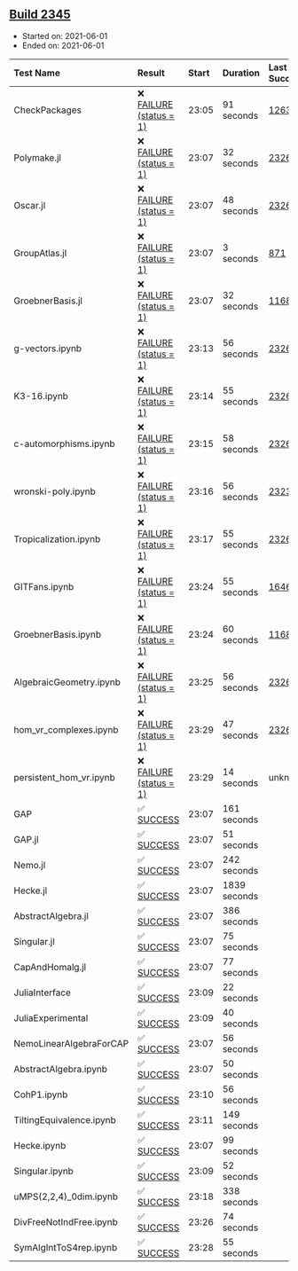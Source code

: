 ## [Build 2345](https://oscarci.mathematik.uni-kl.de/job/oscar-stable/2345/)

* Started on: 2021-06-01
* Ended on: 2021-06-01

| Test Name    | Result | Start | Duration | Last Success | First Failure |
|:-------------|:-------|:------|:---------|:-------------|:--------------|
| CheckPackages | ❌ [FAILURE (status = 1)](https://oscarci.mathematik.uni-kl.de/job/oscar-stable/2345/artifact/logs/build-2345/CheckPackages.log) | 23:05 | 91 seconds | [1263](https://oscarci.mathematik.uni-kl.de/job/oscar-stable/1263/) | [1264](https://oscarci.mathematik.uni-kl.de/job/oscar-stable/1264/) |
| Polymake.jl | ❌ [FAILURE (status = 1)](https://oscarci.mathematik.uni-kl.de/job/oscar-stable/2345/artifact/logs/build-2345/Polymake.jl.log) | 23:07 | 32 seconds | [2326](https://oscarci.mathematik.uni-kl.de/job/oscar-stable/2326/) | [2327](https://oscarci.mathematik.uni-kl.de/job/oscar-stable/2327/) |
| Oscar.jl | ❌ [FAILURE (status = 1)](https://oscarci.mathematik.uni-kl.de/job/oscar-stable/2345/artifact/logs/build-2345/Oscar.jl.log) | 23:07 | 48 seconds | [2326](https://oscarci.mathematik.uni-kl.de/job/oscar-stable/2326/) | [2327](https://oscarci.mathematik.uni-kl.de/job/oscar-stable/2327/) |
| GroupAtlas.jl | ❌ [FAILURE (status = 1)](https://oscarci.mathematik.uni-kl.de/job/oscar-stable/2345/artifact/logs/build-2345/GroupAtlas.jl.log) | 23:07 | 3 seconds | [871](https://oscarci.mathematik.uni-kl.de/job/oscar-stable/871/) | [872](https://oscarci.mathematik.uni-kl.de/job/oscar-stable/872/) |
| GroebnerBasis.jl | ❌ [FAILURE (status = 1)](https://oscarci.mathematik.uni-kl.de/job/oscar-stable/2345/artifact/logs/build-2345/GroebnerBasis.jl.log) | 23:07 | 32 seconds | [1168](https://oscarci.mathematik.uni-kl.de/job/oscar-stable/1168/) | [1169](https://oscarci.mathematik.uni-kl.de/job/oscar-stable/1169/) |
| g-vectors.ipynb | ❌ [FAILURE (status = 1)](https://oscarci.mathematik.uni-kl.de/job/oscar-stable/2345/artifact/logs/build-2345/g-vectors.ipynb.log) | 23:13 | 56 seconds | [2326](https://oscarci.mathematik.uni-kl.de/job/oscar-stable/2326/) | [2327](https://oscarci.mathematik.uni-kl.de/job/oscar-stable/2327/) |
| K3-16.ipynb | ❌ [FAILURE (status = 1)](https://oscarci.mathematik.uni-kl.de/job/oscar-stable/2345/artifact/logs/build-2345/K3-16.ipynb.log) | 23:14 | 55 seconds | [2326](https://oscarci.mathematik.uni-kl.de/job/oscar-stable/2326/) | [2327](https://oscarci.mathematik.uni-kl.de/job/oscar-stable/2327/) |
| c-automorphisms.ipynb | ❌ [FAILURE (status = 1)](https://oscarci.mathematik.uni-kl.de/job/oscar-stable/2345/artifact/logs/build-2345/c-automorphisms.ipynb.log) | 23:15 | 58 seconds | [2326](https://oscarci.mathematik.uni-kl.de/job/oscar-stable/2326/) | [2327](https://oscarci.mathematik.uni-kl.de/job/oscar-stable/2327/) |
| wronski-poly.ipynb | ❌ [FAILURE (status = 1)](https://oscarci.mathematik.uni-kl.de/job/oscar-stable/2345/artifact/logs/build-2345/wronski-poly.ipynb.log) | 23:16 | 56 seconds | [2323](https://oscarci.mathematik.uni-kl.de/job/oscar-stable/2323/) | [2324](https://oscarci.mathematik.uni-kl.de/job/oscar-stable/2324/) |
| Tropicalization.ipynb | ❌ [FAILURE (status = 1)](https://oscarci.mathematik.uni-kl.de/job/oscar-stable/2345/artifact/logs/build-2345/Tropicalization.ipynb.log) | 23:17 | 55 seconds | [2326](https://oscarci.mathematik.uni-kl.de/job/oscar-stable/2326/) | [2327](https://oscarci.mathematik.uni-kl.de/job/oscar-stable/2327/) |
| GITFans.ipynb | ❌ [FAILURE (status = 1)](https://oscarci.mathematik.uni-kl.de/job/oscar-stable/2345/artifact/logs/build-2345/GITFans.ipynb.log) | 23:24 | 55 seconds | [1646](https://oscarci.mathematik.uni-kl.de/job/oscar-stable/1646/) | [1647](https://oscarci.mathematik.uni-kl.de/job/oscar-stable/1647/) |
| GroebnerBasis.ipynb | ❌ [FAILURE (status = 1)](https://oscarci.mathematik.uni-kl.de/job/oscar-stable/2345/artifact/logs/build-2345/GroebnerBasis.ipynb.log) | 23:24 | 60 seconds | [1168](https://oscarci.mathematik.uni-kl.de/job/oscar-stable/1168/) | [1169](https://oscarci.mathematik.uni-kl.de/job/oscar-stable/1169/) |
| AlgebraicGeometry.ipynb | ❌ [FAILURE (status = 1)](https://oscarci.mathematik.uni-kl.de/job/oscar-stable/2345/artifact/logs/build-2345/AlgebraicGeometry.ipynb.log) | 23:25 | 56 seconds | [2326](https://oscarci.mathematik.uni-kl.de/job/oscar-stable/2326/) | [2327](https://oscarci.mathematik.uni-kl.de/job/oscar-stable/2327/) |
| hom_vr_complexes.ipynb | ❌ [FAILURE (status = 1)](https://oscarci.mathematik.uni-kl.de/job/oscar-stable/2345/artifact/logs/build-2345/hom_vr_complexes.ipynb.log) | 23:29 | 47 seconds | [2326](https://oscarci.mathematik.uni-kl.de/job/oscar-stable/2326/) | [2327](https://oscarci.mathematik.uni-kl.de/job/oscar-stable/2327/) |
| persistent_hom_vr.ipynb | ❌ [FAILURE (status = 1)](https://oscarci.mathematik.uni-kl.de/job/oscar-stable/2345/artifact/logs/build-2345/persistent_hom_vr.ipynb.log) | 23:29 | 14 seconds | unknown | unknown |
| GAP | ✅ [SUCCESS](https://oscarci.mathematik.uni-kl.de/job/oscar-stable/2345/artifact/logs/build-2345/GAP.log) | 23:07 | 161 seconds |  |  |
| GAP.jl | ✅ [SUCCESS](https://oscarci.mathematik.uni-kl.de/job/oscar-stable/2345/artifact/logs/build-2345/GAP.jl.log) | 23:07 | 51 seconds |  |  |
| Nemo.jl | ✅ [SUCCESS](https://oscarci.mathematik.uni-kl.de/job/oscar-stable/2345/artifact/logs/build-2345/Nemo.jl.log) | 23:07 | 242 seconds |  |  |
| Hecke.jl | ✅ [SUCCESS](https://oscarci.mathematik.uni-kl.de/job/oscar-stable/2345/artifact/logs/build-2345/Hecke.jl.log) | 23:07 | 1839 seconds |  |  |
| AbstractAlgebra.jl | ✅ [SUCCESS](https://oscarci.mathematik.uni-kl.de/job/oscar-stable/2345/artifact/logs/build-2345/AbstractAlgebra.jl.log) | 23:07 | 386 seconds |  |  |
| Singular.jl | ✅ [SUCCESS](https://oscarci.mathematik.uni-kl.de/job/oscar-stable/2345/artifact/logs/build-2345/Singular.jl.log) | 23:07 | 75 seconds |  |  |
| CapAndHomalg.jl | ✅ [SUCCESS](https://oscarci.mathematik.uni-kl.de/job/oscar-stable/2345/artifact/logs/build-2345/CapAndHomalg.jl.log) | 23:07 | 77 seconds |  |  |
| JuliaInterface | ✅ [SUCCESS](https://oscarci.mathematik.uni-kl.de/job/oscar-stable/2345/artifact/logs/build-2345/JuliaInterface.log) | 23:09 | 22 seconds |  |  |
| JuliaExperimental | ✅ [SUCCESS](https://oscarci.mathematik.uni-kl.de/job/oscar-stable/2345/artifact/logs/build-2345/JuliaExperimental.log) | 23:09 | 40 seconds |  |  |
| NemoLinearAlgebraForCAP | ✅ [SUCCESS](https://oscarci.mathematik.uni-kl.de/job/oscar-stable/2345/artifact/logs/build-2345/NemoLinearAlgebraForCAP.log) | 23:07 | 56 seconds |  |  |
| AbstractAlgebra.ipynb | ✅ [SUCCESS](https://oscarci.mathematik.uni-kl.de/job/oscar-stable/2345/artifact/logs/build-2345/AbstractAlgebra.ipynb.log) | 23:07 | 50 seconds |  |  |
| CohP1.ipynb | ✅ [SUCCESS](https://oscarci.mathematik.uni-kl.de/job/oscar-stable/2345/artifact/logs/build-2345/CohP1.ipynb.log) | 23:10 | 56 seconds |  |  |
| TiltingEquivalence.ipynb | ✅ [SUCCESS](https://oscarci.mathematik.uni-kl.de/job/oscar-stable/2345/artifact/logs/build-2345/TiltingEquivalence.ipynb.log) | 23:11 | 149 seconds |  |  |
| Hecke.ipynb | ✅ [SUCCESS](https://oscarci.mathematik.uni-kl.de/job/oscar-stable/2345/artifact/logs/build-2345/Hecke.ipynb.log) | 23:07 | 99 seconds |  |  |
| Singular.ipynb | ✅ [SUCCESS](https://oscarci.mathematik.uni-kl.de/job/oscar-stable/2345/artifact/logs/build-2345/Singular.ipynb.log) | 23:09 | 52 seconds |  |  |
| uMPS(2,2,4)_0dim.ipynb | ✅ [SUCCESS](https://oscarci.mathematik.uni-kl.de/job/oscar-stable/2345/artifact/logs/build-2345/uMPS-2-2-4-_0dim.ipynb.log) | 23:18 | 338 seconds |  |  |
| DivFreeNotIndFree.ipynb | ✅ [SUCCESS](https://oscarci.mathematik.uni-kl.de/job/oscar-stable/2345/artifact/logs/build-2345/DivFreeNotIndFree.ipynb.log) | 23:26 | 74 seconds |  |  |
| SymAlgIntToS4rep.ipynb | ✅ [SUCCESS](https://oscarci.mathematik.uni-kl.de/job/oscar-stable/2345/artifact/logs/build-2345/SymAlgIntToS4rep.ipynb.log) | 23:28 | 55 seconds |  |  |
